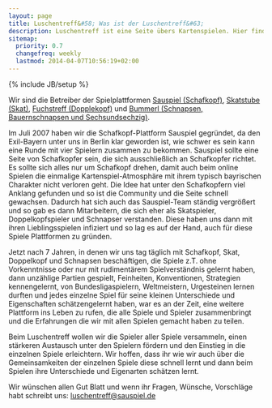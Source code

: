 ```yaml
---
layout: page
title: Luschentreff&#58; Was ist der Luschentreff&#63;
description: Luschentreff ist eine Seite übers Kartenspielen. Hier finden Schafkopfer, Skatspieler, Doppelkopfspieler und Schnapser viele hilfreiche Informationen.
sitemap:
  priority: 0.7
  changefreq: weekly
  lastmod: 2014-04-07T10:56:19+02:00
---
```

{% include JB/setup %}

Wir sind die Betreiber der Spielplattformen [Sauspiel (Schafkopf)](https://www.sauspiel.de), [Skatstube (Skat)](https://www.skatstube.de), [Fuchstreff (Dopplekopf)](https://www.fuchstreff.de) und [Bummerl (Schnapsen, Bauernschnapsen und Sechsundsechzig)](https://www.bummerl.at).

Im Juli 2007 haben wir die Schafkopf-Plattform Sauspiel gegründet, da den Exil-Bayern unter uns in Berlin klar geworden ist, wie schwer es sein kann eine Runde mit vier Spielern zusammen zu bekommen. Sauspiel sollte eine Seite von Schafkopfer sein, die sich ausschließlich an Schafkopfer richtet. Es sollte sich alles nur um Schafkopf drehen, damit auch beim online Spielen die einmalige Kartenspiel-Atmosphäre mit ihrem typisch bayrischen Charakter nicht verloren geht. Die Idee hat unter den Schafkopfern viel Anklang gefunden und so ist die Community und die Seite schnell gewachsen. Dadurch hat sich auch das Sauspiel-Team ständig vergrößert und so gab es dann Mitarbeitern, die sich eher als Skatspieler, Doppelkopfspieler und Schnapser verstanden. Diese haben uns dann mit ihren Lieblingsspielen infiziert und so lag es auf der Hand, auch für diese Spiele Plattformen zu gründen.

Jetzt nach 7 Jahren, in denen wir uns tag täglich mit Schafkopf, Skat, Doppelkopf und Schnapsen beschäftigen, die Spiele z.T. ohne Vorkenntnisse oder nur mit rudimentärem Spielverständnis gelernt haben, dann unzählige Partien gespielt, Feinheiten, Konventionen, Strategien kennengelernt, von Bundesligaspielern, Weltmeistern, Urgesteinen lernen durften und jedes einzelne Spiel für seine kleinen Unterschiede und Eigenschaften schätzengelernt haben, war es an der Zeit, eine weitere Plattform ins Leben zu rufen, die alle Spiele und Spieler zusammenbringt und die Erfahrungen die wir mit allen Spielen gemacht haben zu teilen. 

Beim Luschentreff wollen wir die Spieler aller Spiele versammeln, einen stärkeren Austausch unter den Spielern fördern und den Einstieg in die einzelnen Spiele erleichtern. Wir hoffen, dass ihr wie wir auch über die Gemeinsamkeiten der einzelnen Spiele diese schnell lernt und dann beim Spielen ihre Unterschiede und Eigenarten schätzen lernt.

Wir wünschen allen Gut Blatt und wenn ihr Fragen, Wünsche, Vorschläge habt schreibt uns: luschentreff@sauspiel.de
